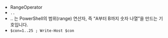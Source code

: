 - RangeOperator
- `..`
- .. 는 PowerShell의 범위(range) 연산자, 즉 “A부터 B까지 숫자 나열”을 만드는 기호입니다.
- `$con=1..25 ; Write-Host $con`
